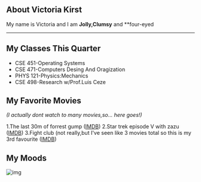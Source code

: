## About Victoria Kirst
My name is Victoria and I am **Jolly,Clumsy** and **four-eyed

---

## My Classes This Quarter
- CSE 451-Operating Systems
- CSE 471-Computers Desing And Oragization
- PHYS 121-Physics:Mechanics
- CSE 498-Research w/Prof.Luis Ceze

## My Favorite Movies
*(I actually dont watch to many movies,so... here goes!)*

1.The last 30m of forrest gump ([IMDB](https://www.google.com))
2.Star trek episode V with zazu ([IMDB](https://www.google.com))
3.Fight club (not really,but I've seen like 3 movies total so this is my 3rd favourite ([IMDB](https://www.google.com))

## My Moods
![img](https://www.webstepbook.com/supplements/labsection/lab1-aboutme/solution/images/happy.jpg)
